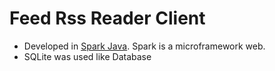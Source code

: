 # Feed Rss Reader Client

* Developed in [Spark Java](https://sparkjava.com/). Spark is a microframework web.
* SQLite was used like Database
